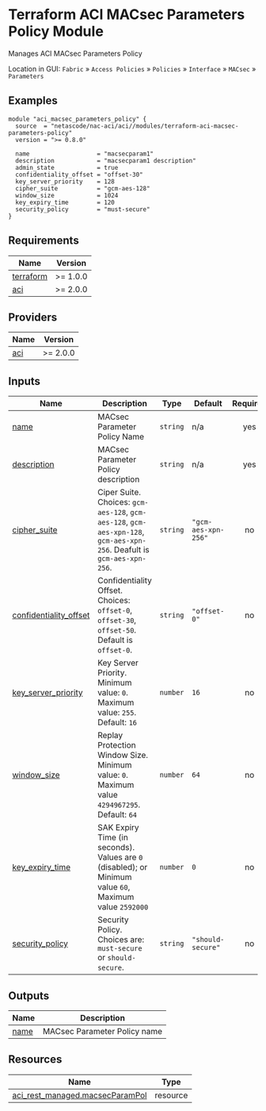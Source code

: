 <!-- BEGIN_TF_DOCS -->
# Terraform ACI MACsec Parameters Policy Module

Manages ACI MACsec Parameters Policy

Location in GUI:
`Fabric` » `Access Policies` » `Policies` » `Interface` » `MACsec` » `Parameters`

## Examples

```hcl
module "aci_macsec_parameters_policy" {
  source  = "netascode/nac-aci/aci//modules/terraform-aci-macsec-parameters-policy"
  version = ">= 0.8.0"

  name                   = "macsecparam1"
  description            = "macsecparam1 description"
  admin_state            = true
  confidentiality_offset = "offset-30"
  key_server_priority    = 128
  cipher_suite           = "gcm-aes-128"
  window_size            = 1024
  key_expiry_time        = 120
  security_policy        = "must-secure"
}
```

## Requirements

| Name | Version |
|------|---------|
| <a name="requirement_terraform"></a> [terraform](#requirement\_terraform) | >= 1.0.0 |
| <a name="requirement_aci"></a> [aci](#requirement\_aci) | >= 2.0.0 |

## Providers

| Name | Version |
|------|---------|
| <a name="provider_aci"></a> [aci](#provider\_aci) | >= 2.0.0 |

## Inputs

| Name | Description | Type | Default | Required |
|------|-------------|------|---------|:--------:|
| <a name="input_name"></a> [name](#input\_name) | MACsec Parameter Policy Name | `string` | n/a | yes |
| <a name="input_description"></a> [description](#input\_description) | MACsec Parameter Policy description | `string` | n/a | yes |
| <a name="input_cipher_suite"></a> [cipher\_suite](#input\_cipher\_suite) | Ciper Suite. Choices: `gcm-aes-128`, `gcm-aes-128`, `gcm-aes-xpn-128`, `gcm-aes-xpn-256`.  Deafult is `gcm-aes-xpn-256`. | `string` | `"gcm-aes-xpn-256"` | no |
| <a name="input_confidentiality_offset"></a> [confidentiality\_offset](#input\_confidentiality\_offset) | Confidentiality Offset. Choices: `offset-0`, `offset-30`, `offset-50`. Default is `offset-0`. | `string` | `"offset-0"` | no |
| <a name="input_key_server_priority"></a> [key\_server\_priority](#input\_key\_server\_priority) | Key Server Priority. Minimum value: `0`. Maximum value: `255`. Default: `16` | `number` | `16` | no |
| <a name="input_window_size"></a> [window\_size](#input\_window\_size) | Replay Protection Window Size. Minimum value: `0`. Maximum value `4294967295`. Default: `64` | `number` | `64` | no |
| <a name="input_key_expiry_time"></a> [key\_expiry\_time](#input\_key\_expiry\_time) | SAK Expiry Time (in seconds). Values are `0` (disabled); or Minimum value `60`, Maximum value `2592000` | `number` | `0` | no |
| <a name="input_security_policy"></a> [security\_policy](#input\_security\_policy) | Security Policy. Choices are: `must-secure` or `should-secure`. | `string` | `"should-secure"` | no |

## Outputs

| Name | Description |
|------|-------------|
| <a name="output_name"></a> [name](#output\_name) | MACsec Parameter Policy name |

## Resources

| Name | Type |
|------|------|
| [aci_rest_managed.macsecParamPol](https://registry.terraform.io/providers/CiscoDevNet/aci/latest/docs/resources/rest_managed) | resource |
<!-- END_TF_DOCS -->
